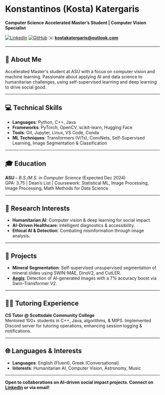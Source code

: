 # Konstantinos (Kosta) Katergaris

**Computer Science Accelerated Master’s Student | Computer Vision Specialist**

[![LinkedIn](https://img.shields.io/badge/-LinkedIn-blue?style=flat&logo=linkedin&logoColor=white)](https://www.linkedin.com/in/kostakat) [![GitHub](https://img.shields.io/badge/-GitHub-black?style=flat&logo=github&logoColor=white)](https://github.com/KostaKat)  ✉️ **kostakatergaris@outlook.com**  

---

## 📖 About Me

Accelerated Master's student at ASU with a focus on computer vision and machine learning. Passionate about applying AI and data science to humanitarian challenges, using self-supervised learning and deep learning to drive social good.

---

## 💻 Technical Skills

- **Languages**: Python, C++, Java
- **Frameworks**: PyTorch, OpenCV, scikit-learn, Hugging Face
- **Tools**: Git, Jupyter, Linux, VS Code, Conda
- **ML Techniques**: Transformers (ViTs), ConvNets, Self-Supervised Learning, Image Segmentation & Classification

---

## 🎓 Education

**ASU** – *B.S./M.S. in Computer Science* (Expected Dec 2024)  
GPA: 3.75 | Dean’s List | Coursework: Statistical ML, Image Processing, Image Processing, Math Methods for Data Science

---

## 🔬 Research Interests

- **Humanitarian AI**: Computer vision & deep learning for social impact.
- **AI-Driven Healthcare**: Intelligent diagnostics & accessibility.
- **Ethical AI & Detection**: Combating misinformation through image analysis.

---

## 📂 Projects

- **Mineral Segmentation**: Self-supervised unsupervised segmentation of mineral slides using SWIN-MAE, DinoV2, and CutLER.
- **[Aegis](https://github.com/KostaKat/Aegis)**: Detection of AI-generated images with a 7% accuracy boost via Swin-Transformer V2.

---

## 🧑‍🏫 Tutoring Experience

**CS Tutor @ Scottsdale Community College**  
Mentored 100+ students in C++, Java, algorithms, & MIPS. Implemented Discord server for tutoring operations, enhancing session logging & notifications.

---

## 🌐 Languages & Interests

- **Languages**: English (Fluent), Greek (Conversational)
- **Interests**: Humanitarian AI, Computer Vision, Astronomy, Music

---

**Open to collaborations on AI-driven social impact projects. Connect on [LinkedIn](https://www.linkedin.com/in/kostakat) or via email!**

